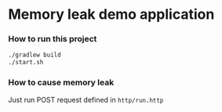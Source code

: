 # Memory leak demo application

### How to run this project

```bash
./gradlew build
./start.sh
```

### How to cause memory leak

Just run POST request defined in `http/run.http`
